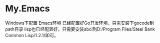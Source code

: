 My.Emacs
=======
Windows下配置 Emacs环境
已经配置好Go开发环境，只需安装下gocode到path目录
lisp也已经配置好，只需要安装sbcl到D:/Program Files/Steel Bank Common Lisp/1.2.1/即可。